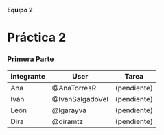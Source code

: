 **Equipo 2**
# Práctica 2 
### Primera Parte

| Integrante | User | Tarea |
|------------|------|-------|
| Ana | @AnaTorresR | (pendiente) |
| Iván | @IvanSalgadoVel |  (pendiente) |
| León | @lgarayva | (pendiente) |
| Dira | @diramtz | (pendiente) |
